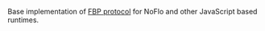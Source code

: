 
Base implementation of [FBP protocol](http://noflojs.org/documentation/protocol)
for NoFlo and other JavaScript based runtimes.
